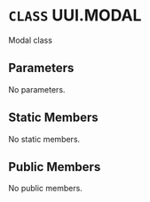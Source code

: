 # `CLASS` UUI.MODAL
Modal class

## Parameters
No parameters.

## Static Members
No static members.

## Public Members
No public members.

